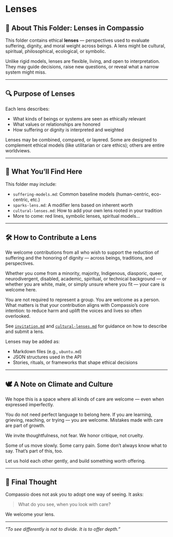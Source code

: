 # Lenses

## 🌿 About This Folder: Lenses in Compassio

This folder contains ethical **lenses** — perspectives used to evaluate suffering, dignity, and moral weight across beings. A lens might be cultural, spiritual, philosophical, ecological, or symbolic.

Unlike rigid models, lenses are flexible, living, and open to interpretation. They may guide decisions, raise new questions, or reveal what a narrow system might miss.

---

## 🔍 Purpose of Lenses

Each lens describes:

- What kinds of beings or systems are seen as ethically relevant
- What values or relationships are honored
- How suffering or dignity is interpreted and weighted

Lenses may be combined, compared, or layered. Some are designed to complement ethical models (like utilitarian or care ethics); others are entire worldviews.

---

## 📂 What You’ll Find Here

This folder may include:

- `suffering-models.md`: Common baseline models (human-centric, eco-centric, etc.)
- `sparks-lens.md`: A modifier lens based on inherent worth
- `cultural-lenses.md`: How to add your own lens rooted in your tradition
- More to come: red lines, symbolic lenses, spiritual models...

---

## 🛠 How to Contribute a Lens

We welcome contributions from all who wish to support the reduction of suffering and the honoring of dignity — across beings, traditions, and perspectives.

Whether you come from a minority, majority, Indigenous, diasporic, queer, neurodivergent, disabled, academic, spiritual, or technical background — or whether you are white, male, or simply unsure where you fit — your care is welcome here.

You are not required to represent a group. You are welcome as a person. What matters is that your contribution aligns with Compassio’s core intention: to reduce harm and uplift the voices and lives so often overlooked.

See [`invitation.md`](../invitation.md) and [`cultural-lenses.md`](./cultural-lenses.md) for guidance on how to describe and submit a lens.

Lenses may be added as:

- Markdown files (e.g., `ubuntu.md`)
- JSON structures used in the API
- Stories, rituals, or frameworks that shape ethical decisions

---

## 🕊️ A Note on Climate and Culture

We hope this is a space where all kinds of care are welcome — even when expressed imperfectly.

You do not need perfect language to belong here. If you are learning, grieving, reaching, or trying — you are welcome. Mistakes made with care are part of growth.

We invite thoughtfulness, not fear. We honor critique, not cruelty.

Some of us move slowly. Some carry pain. Some don’t always know what to say. That’s part of this, too.

Let us hold each other gently, and build something worth offering.

---

## 🤲 Final Thought

Compassio does not ask you to adopt one way of seeing. It asks:

> What do you see, when you look with care?

We welcome your lens.

---

_“To see differently is not to divide. It is to offer depth.”_
